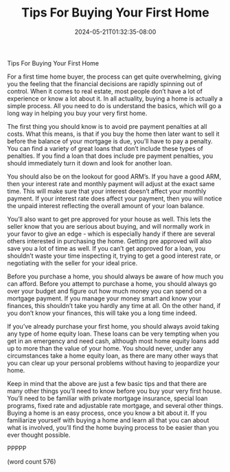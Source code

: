 ﻿---
title: "Tips For Buying Your First Home"
date: 2024-05-21T01:32:35-08:00
description: "Real Estate Tips for Web Success"
featured_image: "/images/Real Estate.jpg"
tags: ["Real Estate"]
---

Tips For Buying Your First Home

For a first time home buyer, the process can get quite overwhelming, giving you the feeling that the financial decisions are rapidly spinning out of control.  When it comes to real estate, most people don’t have a lot of experience or know a lot about it.  In all actuality, buying a home is actually a simple process.  All you need to do is understand the basics, which will go a long way in helping you buy your very first home.

The first thing you should know is to avoid pre payment penalties at all costs.  What this means, is that if you buy the home then later want to sell it before the balance of your mortgage is due, you’ll have to pay a penalty.  You can find a variety of great loans that don’t include these types of penalties.  If you find a loan that does include pre payment penalties, you should immediately turn it down and look for another loan.

You should also be on the lookout for good ARM’s.  If you have a good ARM, then your interest rate and monthly payment will adjust at the exact same time.  This will make sure that your interest doesn’t affect your monthly payment.  If your interest rate does affect your payment, then you will notice the unpaid interest reflecting the overall amount of your loan balance.

You’ll also want to get pre approved for your house as well.  This lets the seller know that you are serious about buying, and will normally work in your favor to give an edge - which is especially handy if there are several others interested in purchasing the home.  Getting pre approved will also save you a lot of time as well.  If you can’t get approved for a loan, you shouldn’t waste your time inspecting it, trying to get a good interest rate, or negotiating with the seller for your ideal price.

Before you purchase a home, you should always be aware of how much you can afford.  Before you attempt to purchase a home, you should always go over your budget and figure out how much money you can spend on a mortgage payment.  If you manage your money smart and know your finances, this shouldn’t take you hardly any time at all.  On the other hand, if you don’t know your finances, this will take you a long time indeed.

If you’ve already purchase your first home, you should always avoid taking any type of home equity loan.  These loans can be very tempting when you get in an emergency and need cash, although most home equity loans add up to more than the value of your home.  You should never, under any circumstances take a home equity loan, as there are many other ways that you can clear up your personal problems without having to jeopardize your home.

Keep in mind that the above are just a few basic tips and that there are many other things you’ll need to know before you buy your very first house.  You’ll need to be familiar with private mortgage insurance, special loan programs, fixed rate and adjustable rate mortgage, and several other things.  Buying a home is an easy process, once you know a bit about it.  If you familiarize yourself with buying a home and learn all that you can about what is involved, you’ll find the home buying process to be easier than you ever thought possible.

PPPPP

(word count 576)
